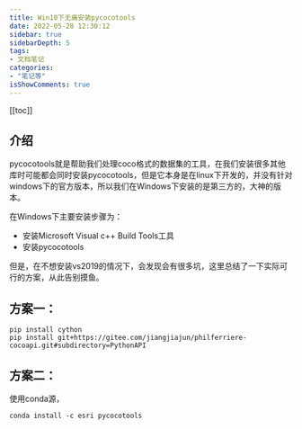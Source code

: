 ```yaml
---
title: Win10下无痛安装pycocotools
date: 2022-05-28 12:30:12
sidebar: true
sidebarDepth: 5
tags:
- 文档笔记
categories:
- "笔记等"
isShowComments: true
---
```

[[toc]]

## 介绍
pycocotools就是帮助我们处理coco格式的数据集的工具，在我们安装很多其他库时可能都会同时安装pycocotools，但是它本身是在linux下开发的，并没有针对windows下的官方版本，所以我们在Windows下安装的是第三方的，大神的版本。

在Windows下主要安装步骤为：

- 安装Microsoft Visual c++ Build Tools工具
- 安装pycocotools

但是，在不想安装vs2019的情况下，会发现会有很多坑，这里总结了一下实际可行的方案，从此告别摸鱼。

## 方案一：

```
pip install cython
pip install git+https://gitee.com/jiangjiajun/philferriere-cocoapi.git#subdirectory=PythonAPI
```

## 方案二：
使用conda源，
```
conda install -c esri pycocotools
```